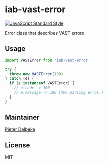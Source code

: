 # iab-vast-error

[![JavaScript Standard Style](https://img.shields.io/badge/code%20style-standard-brightgreen.svg)](http://standardjs.com/)

Error class that describes VAST errors

## Usage

```js
import VASTError from 'iab-vast-error'

try {
  throw new VASTError(100)
} catch (e) {
  if (e instanceof VASTError) {
    // e.code -> 100
    // e.message -> 100 (XML parsing error.)
  }
}
```

## Maintainer

[Pieter Delbeke](https://github.com/delbeke)

## License

MIT
